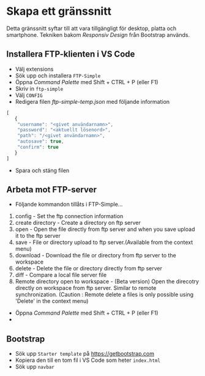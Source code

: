 # Skapa ett gränssnitt

Detta gränssnitt syftar till att vara tillgängligt för desktop, platta och smartphone. Tekniken bakom _Responsiv Design_ från Bootstrap används.

## Installera FTP-klienten i VS Code
* Välj extensions
* Sök upp och installera ```FTP-Simple```
* Öppna _Command Palette_ med Shift + CTRL + P (eller F1)
* Skriv in ```ftp-simple```
* Välj ```CONFIG```
* Redigera filen _ftp-simple-temp.json_ med följande information
```javascript
[
   {
	"username": "<givet användarnamn>",
	"password": "<aktuellt lösenord>",
	"path": "/<givet användarnamn>",
	"autosave": true,
	"confirm": true
   }
]
```
* Spara och stäng filen

## Arbeta mot FTP-server
* Följande kommandon tillåts i FTP-Simple...

1. config - Set the ftp connection information
2. create directory - Create a directory on ftp server
1. open - Open the file directly from ftp server and when you save upload it to the ftp server
1. save - File or directory upload to ftp server.(Available from the context menu)
1. download - Download the file or directory from ftp server to the workspace
1. delete - Delete the file or directory directly from ftp server
1. diff - Compare a local file server file
1. Remote directory open to workspace - (Beta version) Open the direcotry directly on workspace from ftp server. Similar to remote  synchronization. (Caution : Remote delete a files is only possible using 'Delete' in the context menu)

* Öppna _Command Palette_ med Shift + CTRL + P (eller F1)
* 


## Bootstrap

* Sök upp ```Starter template``` på https://getbootstrap.com 
* Kopiera den till en tom fil i VS Code som heter ```index.html```
* Sök upp ```navbar```
